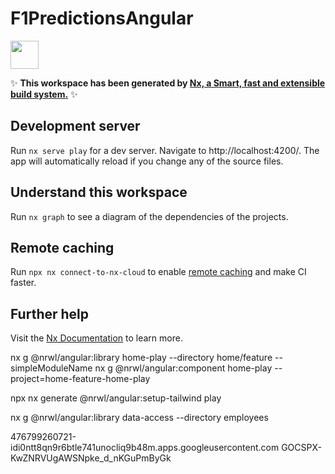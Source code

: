 # F1PredictionsAngular

<a alt="Nx logo" href="https://nx.dev" target="_blank" rel="noreferrer"><img src="https://raw.githubusercontent.com/nrwl/nx/master/images/nx-logo.png" width="45"></a>

✨ **This workspace has been generated by [Nx, a Smart, fast and extensible build system.](https://nx.dev)** ✨

## Development server

Run `nx serve play` for a dev server. Navigate to http://localhost:4200/. The app will automatically reload if you change any of the source files.

## Understand this workspace

Run `nx graph` to see a diagram of the dependencies of the projects.

## Remote caching

Run `npx nx connect-to-nx-cloud` to enable [remote caching](https://nx.app) and make CI faster.

## Further help

Visit the [Nx Documentation](https://nx.dev) to learn more.

nx g @nrwl/angular:library home-play --directory home/feature --simpleModuleName
nx g @nrwl/angular:component home-play --project=home-feature-home-play

npx nx generate @nrwl/angular:setup-tailwind play

nx g @nrwl/angular:library data-access --directory employees

476799260721-idi0ntt8qn9r6btle741unocliq9b48m.apps.googleusercontent.com
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



